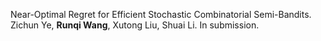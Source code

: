 Near-Optimal Regret for Efficient Stochastic Combinatorial Semi-Bandits.
Zichun Ye, <strong>Runqi Wang</strong>, Xutong Liu, Shuai Li.
In submission.

